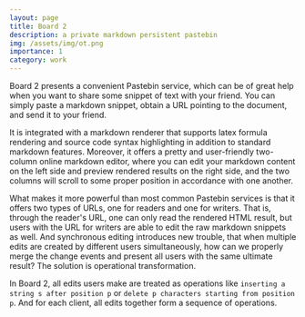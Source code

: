 ```yaml
---
layout: page
title: Board 2
description: a private markdown persistent pastebin
img: /assets/img/ot.png
importance: 1
category: work
---
```


Board 2 presents a convenient Pastebin service, which can be of great help when you want to share some snippet of text with your friend. You can simply paste a markdown snippet, obtain a URL pointing to the document, and send it to your friend.

It is integrated with a markdown renderer that supports latex formula rendering and source code syntax highlighting in addition to standard markdown features. Moreover, it offers a pretty and user-friendly two-column online markdown editor, where you can edit your markdown content on the left side and preview rendered results on the right side, and the two columns will scroll to some proper position in accordance with one another.

What makes it more powerful than most common Pastebin services is that it offers two types of URLs, one for readers and one for writers. That is, through the reader's URL, one can only read the rendered HTML result, but users with the URL for writers are able to edit the raw markdown snippets as well. And synchronous editing introduces new trouble, that when multiple edits are created by different users simultaneously, how can we properly merge the change events and present all users with the same ultimate result? The solution is operational transformation.

In Board 2, all edits users make are treated as operations like `inserting a string s after position p` or `delete p characters starting from position p`. And for each client, all edits together form a sequence of operations. 


